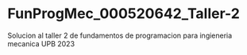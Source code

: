 # FunProgMec_000520642_Taller-2
Solucion al taller 2 de fundamentos de programacion para ingieneria mecanica UPB 2023
